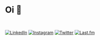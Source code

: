 # Oi 👋 


</br>


[![LinkedIn](https://img.shields.io/badge/LinkedIn-0077B5?style=for-the-badge&logo=linkedin&logoColor=white)](https://linkedin.com/in/matheusvdh)
[![Instagram](https://img.shields.io/badge/Instagram-E4405F?style=for-the-badge&logo=instagram&logoColor=white)](https://instagram.com/matheusvdh)
[![Twitter](https://img.shields.io/badge/Twitter-1DA1F2?style=for-the-badge&logo=twitter&logoColor=white)](https://twitter.com/matheusvdh)
[![Last.fm](https://img.shields.io/badge/last.fm-D51007?style=for-the-badge&logo=last.fm&logoColor=white)](https://www.last.fm/user/matheusvdh)
